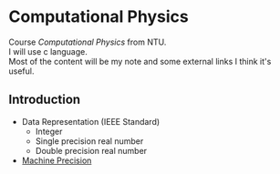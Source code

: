 # Computational Physics
Course _Computational Physics_ from NTU.</br>
I will use c language.</br>
Most of the content will be my note and some external links I think it's useful.

## Introduction
* Data Representation (IEEE Standard)
  * Integer
  * Single precision real number
  * Double precision real number
* [Machine Precision](/Introduction/machine_precision.c)
